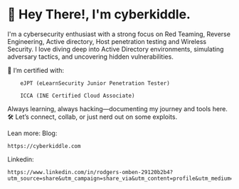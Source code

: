 # 👋 Hey There!, I'm cyberkiddle.

I'm a cybersecurity enthusiast with a strong focus on Red Teaming, Reverse Engineering, Active directory, Host penetration testing and Wireless Security. I love diving deep into Active Directory environments, simulating adversary tactics, and uncovering hidden vulnerabilities.

🎯 I’m certified with:
```
    eJPT (eLearnSecurity Junior Penetration Tester)

    ICCA (INE Certified Cloud Associate)
```
Always learning, always hacking—documenting my journey and tools here. 🛠️
Let’s connect, collab, or just nerd out on some exploits.

Lean more:
Blog:
```
https://cyberkiddle.com
```
Linkedin:
```
https://www.linkedin.com/in/rodgers-omben-29120b2b4?utm_source=share&utm_campaign=share_via&utm_content=profile&utm_medium=android_app
```
